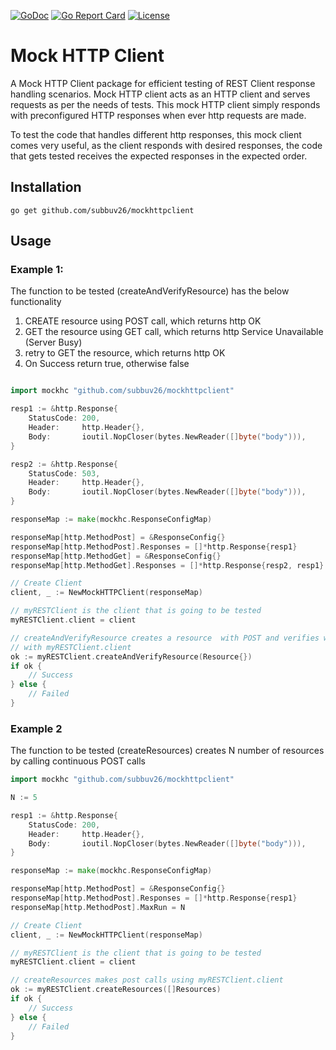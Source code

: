 [![GoDoc](https://godoc.org/github.com/subbuv26/mockhttpclient?status.svg)](https://pkg.go.dev/github.com/subbuv26/mockhttpclient)
[![Go Report Card](https://goreportcard.com/badge/github.com/subbuv26/mockhttpclient)](https://goreportcard.com/report/github.com/subbuv26/mockhttpclient)
[![License](https://img.shields.io/badge/License-Apache%202.0-blue.svg)](https://opensource.org/licenses/Apache-2.0)

# Mock HTTP Client

A Mock HTTP Client package for efficient testing of REST Client response handling scenarios. 
Mock HTTP client acts as an HTTP client and serves requests as per the needs of tests.
This mock HTTP client simply responds with preconfigured HTTP responses when ever http requests are made.

To test the code that handles different http responses, this mock client comes very useful,
as the client responds with desired responses, the code that gets tested receives the expected responses in the expected order.

## Installation

```
go get github.com/subbuv26/mockhttpclient
```

## Usage
### Example 1:
The function to be tested (createAndVerifyResource) has the below functionality
1. CREATE resource using POST call, which returns http OK
2. GET the resource using GET call, which returns http Service Unavailable (Server Busy)
3. retry to GET the resource, which returns http OK
4. On Success return true, otherwise false


```go

import mockhc "github.com/subbuv26/mockhttpclient"

resp1 := &http.Response{
    StatusCode: 200,
    Header:     http.Header{},
    Body:       ioutil.NopCloser(bytes.NewReader([]byte("body"))),
}

resp2 := &http.Response{
    StatusCode: 503,
    Header:     http.Header{},
    Body:       ioutil.NopCloser(bytes.NewReader([]byte("body"))),
}

responseMap := make(mockhc.ResponseConfigMap)

responseMap[http.MethodPost] = &ResponseConfig{}
responseMap[http.MethodPost].Responses = []*http.Response{resp1}
responseMap[http.MethodGet] = &ResponseConfig{}
responseMap[http.MethodGet].Responses = []*http.Response{resp2, resp1}

// Create Client
client, _ := NewMockHTTPClient(responseMap)

// myRESTClient is the client that is going to be tested
myRESTClient.client = client

// createAndVerifyResource creates a resource  with POST and verifies with GET
// with myRESTClient.client
ok := myRESTClient.createAndVerifyResource(Resource{})
if ok {
	// Success 
} else {
	// Failed
}

```

### Example 2
The function to be tested (createResources) creates N number of resources by calling continuous POST calls

```go
import mockhc "github.com/subbuv26/mockhttpclient"

N := 5

resp1 := &http.Response{
    StatusCode: 200,
    Header:     http.Header{},
    Body:       ioutil.NopCloser(bytes.NewReader([]byte("body"))),
}

responseMap := make(mockhc.ResponseConfigMap)

responseMap[http.MethodPost] = &ResponseConfig{}
responseMap[http.MethodPost].Responses = []*http.Response{resp1}
responseMap[http.MethodPost].MaxRun = N

// Create Client
client, _ := NewMockHTTPClient(responseMap)

// myRESTClient is the client that is going to be tested
myRESTClient.client = client

// createResources makes post calls using myRESTClient.client
ok := myRESTClient.createResources([]Resources)
if ok {
    // Success 
} else {
    // Failed
}

```
